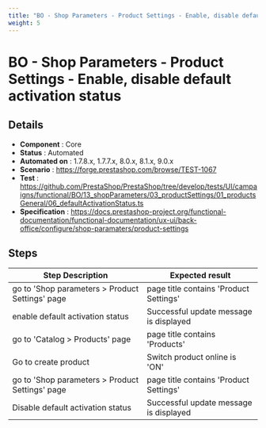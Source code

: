 ```yaml
---
title: "BO - Shop Parameters - Product Settings - Enable, disable default activation status"
weight: 5
---
```


# BO - Shop Parameters - Product Settings - Enable, disable default activation status
## Details
* **Component** : Core
* **Status** : Automated
* **Automated on** : 1.7.8.x, 1.7.7.x, 8.0.x, 8.1.x, 9.0.x
* **Scenario** : https://forge.prestashop.com/browse/TEST-1067
* **Test** : https://github.com/PrestaShop/PrestaShop/tree/develop/tests/UI/campaigns/functional/BO/13_shopParameters/03_productSettings/01_productsGeneral/06_defaultActivationStatus.ts
* **Specification** : https://docs.prestashop-project.org/functional-documentation/functional-documentation/ux-ui/back-office/configure/shop-paramaters/product-settings

## Steps
| Step Description | Expected result |
| ----- | ----- |
| go to 'Shop parameters > Product Settings' page | page title contains 'Product Settings' |
| enable default activation status | Successful update message is displayed |
| go to 'Catalog > Products' page | page title contains 'Products' |
| Go to create product | Switch product online is 'ON' |
| go to 'Shop parameters > Product Settings' page | page title contains 'Product Settings' |
| Disable default activation status | Successful update message is displayed |
